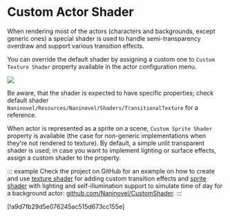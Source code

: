 ﻿# Custom Actor Shader

When rendering most of the actors (characters and backgrounds, except generic ones) a special shader is used to handle semi-transparency overdraw and support various transition effects.

You can override the default shader by assigning a custom one to `Custom Texture Shader` property available in the actor configuration menu.

![](https://i.gyazo.com/40eef3177d43afe223e91c59c2032543.png)

Be aware, that the shader is expected to have specific properties; check default shader `Naninovel/Resources/Naninovel/Shaders/TransitionalTexture` for a reference.

When actor is represented as a sprite on a scene, `Custom Sprite Shader` property is available (the case for non-generic implementations when they're not rendered to texture). By default, a simple unlit transparent shader is used; in case you want to implement lighting or surface effects, assign a custom shader to the property.

::: example
Check the project on GitHub for an example on how to create and use [texture shader](https://github.com/Naninovel/CustomShader/blob/main/Assets/Shaders/CustomTexture.shader) for adding custom transition effects and [sprite shader](https://github.com/Naninovel/CustomShader/blob/main/Assets/Shaders/CustomSprite.shader) with lighting and self-illumination support to simulate time of day for a background actor: [github.com/Naninovel/CustomShader](https://github.com/Naninovel/CustomShader).
:::

[!a9d7fb29d5e076245ac515d673cc155e]
